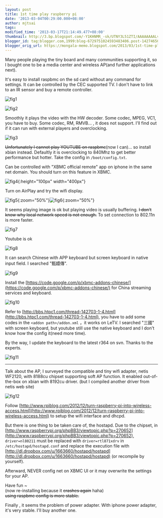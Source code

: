 ```yaml
---
layout: post
title: 1st time play raspberry pi
date: '2013-03-04T00:29:00.000+08:00'
author: mjtsai
tags: 
modified_time: '2013-03-17T21:14:49.477+08:00'
thumbnail: http://3.bp.blogspot.com/-Y1KHNMR_-sk/UTNY3L51ZTI/AAAAAAAALvA/jQQnAl-eauE/s72-c/16984_3875024848886_99609985_n.jpg
blogger_id: tag:blogger.com,1999:blog-6729751024593483406.post-1427465038071900202
blogger_orig_url: https://mongala-memo.blogspot.com/2013/03/1st-time-play-raspberry-pi.html
---
```



Many people playing the tiny board and many communities supporting it, so I bought one to be a media center and wireless AP(and further applications next).


It's easy to install raspbmc on the sd card without any command for settings. It can be controlled by the CEC supported TV. I don't have to link to an IR sensor and buy a remote controller.

![fig1](https://drive.google.com/uc?id=19rXmf6fr-3D_08h7ZNsfpP2zmDG6pvqk)
<!--more-->



![fig2](https://drive.google.com/uc?id=1-4JovLnI2uGRkguWyF0sCBaUEtn4MKTY)

Smoothly it plays the video with the HW decoder. Some codec, MPEG, VC1, you have to buy. Some codec, RM, RMVB... , it does not support. I'll find out if it can run with external players and overclocking.

![fig3](https://drive.google.com/uc?id=1fbBP-aZdUJaif0jBxl7VC5gC8LwJXMjQ)

~~Unfortunately I cannot play YOUTUBE on raspbmc~~(now I can)... so install xbian instead. Defaultly it is overclocking to 840Mhz to get better performance but hotter. Take the config in `/boot/config.txt`.


Can be controlled with "XBMC official remote" app on iphone in the same net domain. You should turn on this feature in XBMC.

![fig4](https://drive.google.com/uc?id=10ZCnRbF4Z6GYjce3nTZd7fd56gGMBxVF){:height="100px" width="400px"}


Turn on AirPlay and try the wifi display.

![fig5](https://drive.google.com/uc?id=1lC_nNTgbaWvtkVe2C_kdh-a5swTNKk6k){:zoom="50%"}![fig6](https://drive.google.com/uc?id=1EdflHiO6CHt15ejX6C5VjzfyW5CsZ7b5){:zoom="50%"}


It seems playing image is ok but playing video is usually buffering. ~~I don't know why local network speed is not enough.~~ To set connection to 802.11n is more faster.

![fig7](https://drive.google.com/uc?id=1ADr8WiqAiPgknIHPHGK7veSAp_WsHGzC)


Youtube is ok

![fig8](https://drive.google.com/uc?id=1PqqbrwPFRbGeRukt7WwJ8sc-noP779u0)

It can search Chinese with APP keyboard but screen keyboard in native input field. I searched "甄嬛傳".

![fig9](https://drive.google.com/uc?id=1k0FSkv4rpKQxMW57x5ioEfj86B6q49Hs)

Install the [https://code.google.com/p/xbmc-addons-chinese/](https://code.google.com/p/xbmc-addons-chinese/) for China streaming services and keyboard.


![fig10](https://drive.google.com/uc?id=1l9LKgkF4UD6NI5JPdIaLb4lOCbwm8MMn)



Refer to [http://bbs.htpc1.com/thread-142703-1-4.html](http://bbs.htpc1.com/thread-142703-1-4.html), you have to add some codes in the `<addon path>/addon.xml` ，it works on LeTV. I searched "三國" with screen keyboard, but youtube still use the native keyboard and I don't know how the config it(need more time).

By the way, I update the keyboard to the latest r364 on svn. Thanks to the experts.

![fig11](https://drive.google.com/uc?id=1uHTKbjOMsetMON7ci_O6GspKmY-9-U9c)


---

Talk about the AP, I surveyed the compatible and tiny wifi adapter, netis WF2120, with 8188cu chipset supporting soft AP function. It enabled out-of-the-box on xbian with 8192cu driver. (but I compiled another driver from netis web site)

![fig12](https://drive.google.com/uc?id=1IvHQ6j1iastwNDh7rLRNDTCLL7JENyFG)

Follow [http://www.rpiblog.com/2012/12/turn-raspberry-pi-into-wireless-access.html](http://www.rpiblog.com/2012/12/turn-raspberry-pi-into-wireless-access.html) to setup the wifi interface and dhcpd.

But there is one thing to be taken care of, the hostapd. Due to the chipset, in [http://www.raspberrypi.org/phpBB3/viewtopic.php?p=270652](http://www.raspberrypi.org/phpBB3/viewtopic.php?p=270652), `driver=nl80211` must be replaced with `driver=rtl871xdrv` in `/etc/hostapd/hostapd.conf` and replace the execution file with [http://dl.dropbox.com/u/1663660/hostapd/hostapd](http://dl.dropbox.com/u/1663660/hostapd/hostapd) (or recompile by yourself).

Afterward, NEVER config net on XBMC UI or it may overwrite the settings for your AP.



Have fun ~  
(now re-installing because it ~~crashes again~~ haha)  
~~using raspbmc config is more stable.~~

Finally , it seems the problem of power adapter. With iphone power adapter, it's very stable. I'll buy another one.




